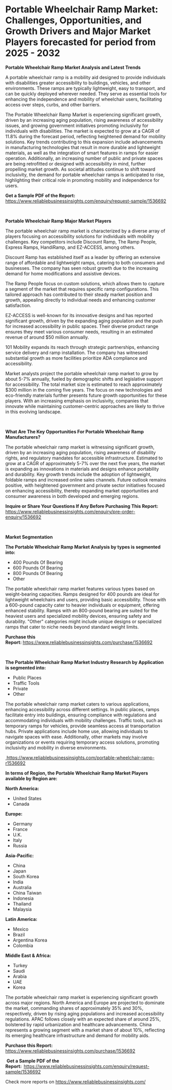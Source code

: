 <p><h1>Portable Wheelchair Ramp Market: Challenges, Opportunities, and Growth Drivers and Major Market Players forecasted for period from 2025 - 2032</h1></p><p><strong>Portable Wheelchair Ramp Market Analysis and Latest Trends</strong></p>
<p><p>A portable wheelchair ramp is a mobility aid designed to provide individuals with disabilities greater accessibility to buildings, vehicles, and other environments. These ramps are typically lightweight, easy to transport, and can be quickly deployed wherever needed. They serve as essential tools for enhancing the independence and mobility of wheelchair users, facilitating access over steps, curbs, and other barriers.</p><p>The Portable Wheelchair Ramp Market is experiencing significant growth, driven by an increasing aging population, rising awareness of accessibility issues, and growing government initiatives promoting inclusivity for individuals with disabilities. The market is expected to grow at a CAGR of 11.8% during the forecast period, reflecting heightened demand for mobility solutions. Key trends contributing to this expansion include advancements in manufacturing technologies that result in more durable and lightweight materials, as well as the integration of smart features in ramps for easier operation. Additionally, an increasing number of public and private spaces are being retrofitted or designed with accessibility in mind, further propelling market growth. As societal attitudes continue to shift toward inclusivity, the demand for portable wheelchair ramps is anticipated to rise, highlighting their critical role in promoting mobility and independence for users.</p></p>
<p><strong>Get a Sample PDF of the Report:&nbsp;</strong> <a href="https://www.reliablebusinessinsights.com/enquiry/request-sample/1536692?utm_campaign=3148&utm_medium=2&utm_source=Github&utm_content=ia&utm_term=11042025&utm_id=portable-wheelchair-ramp">https://www.reliablebusinessinsights.com/enquiry/request-sample/1536692</a></p>
<p>&nbsp;</p>
<p><strong>Portable Wheelchair Ramp Major Market Players</strong></p>
<p><p>The portable wheelchair ramp market is characterized by a diverse array of players focusing on accessibility solutions for individuals with mobility challenges. Key competitors include Discount Ramp, The Ramp People, Express Ramps, HandiRamp, and EZ-ACCESS, among others.</p><p>Discount Ramp has established itself as a leader by offering an extensive range of affordable and lightweight ramps, catering to both consumers and businesses. The company has seen robust growth due to the increasing demand for home modifications and assistive devices.</p><p>The Ramp People focus on custom solutions, which allows them to capture a segment of the market that requires specific ramp configurations. This tailored approach has contributed to their steady market position and growth, appealing directly to individual needs and enhancing customer satisfaction.</p><p>EZ-ACCESS is well-known for its innovative designs and has reported significant growth, driven by the expanding aging population and the push for increased accessibility in public spaces. Their diverse product range ensures they meet various consumer needs, resulting in an estimated revenue of around $50 million annually.</p><p>101 Mobility expands its reach through strategic partnerships, enhancing service delivery and ramp installation. The company has witnessed substantial growth as more facilities prioritize ADA compliance and accessibility.</p><p>Market analysts project the portable wheelchair ramp market to grow by about 5-7% annually, fueled by demographic shifts and legislative support for accessibility. The total market size is estimated to reach approximately $300 million in the coming five years. The focus on new technologies and eco-friendly materials further presents future growth opportunities for these players. With an increasing emphasis on inclusivity, companies that innovate while maintaining customer-centric approaches are likely to thrive in this evolving landscape.</p></p>
<p>&nbsp;</p>
<p><strong>What Are The Key Opportunities For Portable Wheelchair Ramp Manufacturers?</strong></p>
<p><p>The portable wheelchair ramp market is witnessing significant growth, driven by an increasing aging population, rising awareness of disability rights, and regulatory mandates for accessible infrastructure. Estimated to grow at a CAGR of approximately 5-7% over the next five years, the market is expanding as innovations in materials and designs enhance portability and durability. Key growth trends include the adoption of lightweight, foldable ramps and increased online sales channels. Future outlook remains positive, with heightened government and private sector initiatives focused on enhancing accessibility, thereby expanding market opportunities and consumer awareness in both developed and emerging regions.</p></p>
<p><strong>Inquire or Share Your Questions If Any Before Purchasing This Report:</strong> <a href="https://www.reliablebusinessinsights.com/enquiry/pre-order-enquiry/1536692?utm_campaign=3148&utm_medium=2&utm_source=Github&utm_content=ia&utm_term=11042025&utm_id=portable-wheelchair-ramp">https://www.reliablebusinessinsights.com/enquiry/pre-order-enquiry/1536692</a></p>
<p>&nbsp;</p>
<p><strong>Market Segmentation</strong></p>
<p><strong>The Portable Wheelchair Ramp Market Analysis by types is segmented into:</strong></p>
<p><ul><li>400 Pounds Of Bearing</li><li>600 Pounds Of Bearing</li><li>800 Pounds Of Bearing</li><li>Other</li></ul></p>
<p><p>The portable wheelchair ramp market features various types based on weight-bearing capacities. Ramps designed for 400 pounds are ideal for lightweight wheelchairs and users, providing basic accessibility. Those with a 600-pound capacity cater to heavier individuals or equipment, offering enhanced stability. Ramps with an 800-pound bearing are suited for the heaviest users and specialized mobility devices, ensuring safety and durability. "Other" categories might include unique designs or specialized ramps that cater to niche needs beyond standard weight limits.</p></p>
<p><strong>Purchase this Report:&nbsp;</strong><a href="https://www.reliablebusinessinsights.com/purchase/1536692?utm_campaign=3148&utm_medium=2&utm_source=Github&utm_content=ia&utm_term=11042025&utm_id=portable-wheelchair-ramp">https://www.reliablebusinessinsights.com/purchase/1536692</a></p>
<p>&nbsp;</p>
<p><strong>The Portable Wheelchair Ramp Market Industry Research by Application is segmented into:</strong></p>
<p><ul><li>Public Places</li><li>Traffic Tools</li><li>Private</li><li>Other</li></ul></p>
<p><p>The portable wheelchair ramp market caters to various applications, enhancing accessibility across different settings. In public places, ramps facilitate entry into buildings, ensuring compliance with regulations and accommodating individuals with mobility challenges. Traffic tools, such as temporary ramps for vehicles, provide seamless access at transportation hubs. Private applications include home use, allowing individuals to navigate spaces with ease. Additionally, other markets may involve organizations or events requiring temporary access solutions, promoting inclusivity and mobility in diverse environments.</p></p>
<p><a href="https://www.reliablebusinessinsights.com/portable-wheelchair-ramp-r1536692?utm_campaign=3148&utm_medium=2&utm_source=Github&utm_content=ia&utm_term=11042025&utm_id=portable-wheelchair-ramp">&nbsp;https://www.reliablebusinessinsights.com/portable-wheelchair-ramp-r1536692</a></p>
<p><strong>In terms of Region, the Portable Wheelchair Ramp Market Players available by Region are:</strong></p>
<p>
    <p> <strong> North America: </strong>
        <ul>
            <li>United States</li>
            <li>Canada</li>
        </ul>
        </p> 
    <p> <strong> Europe: </strong>
        <ul>
            <li>Germany</li>
            <li>France</li>
            <li>U.K.</li>
            <li>Italy</li>
            <li>Russia</li>
        </ul>
        </p> 
    <p> <strong> Asia-Pacific: </strong>
        <ul>
            <li>China</li>
            <li>Japan</li>
            <li>South Korea</li>
            <li>India</li>
            <li>Australia</li>
            <li>China Taiwan</li>
            <li>Indonesia</li>
            <li>Thailand</li>
            <li>Malaysia</li>
        </ul>
        </p> 
    <p> <strong> Latin America: </strong>
        <ul>
            <li>Mexico</li>
            <li>Brazil</li>
            <li>Argentina Korea</li>
            <li>Colombia</li>
        </ul>
        </p> 
    <p> <strong> Middle East & Africa: </strong>
        <ul>
            <li>Turkey</li>
            <li>Saudi</li>
            <li>Arabia</li>
            <li>UAE</li>
            <li>Korea</li>
        </ul>
    </p>
    </p>
<p><p>The portable wheelchair ramp market is experiencing significant growth across major regions. North America and Europe are projected to dominate the market, commanding shares of approximately 35% and 30%, respectively, driven by rising aging populations and increased accessibility regulations. APAC follows closely with an expected share of around 25%, bolstered by rapid urbanization and healthcare advancements. China represents a growing segment with a market share of about 10%, reflecting its emerging healthcare infrastructure and demand for mobility aids.</p></p>
<p><strong>Purchase this Report: </strong><a href="https://www.reliablebusinessinsights.com/purchase/1536692?utm_campaign=3148&utm_medium=2&utm_source=Github&utm_content=ia&utm_term=11042025&utm_id=portable-wheelchair-ramp">https://www.reliablebusinessinsights.com/purchase/1536692</a></p>
<p>&nbsp;<strong>Get a Sample PDF of the Report:&nbsp;&nbsp;</strong><a href="https://www.reliablebusinessinsights.com/enquiry/request-sample/1536692?utm_campaign=3148&utm_medium=2&utm_source=Github&utm_content=ia&utm_term=11042025&utm_id=portable-wheelchair-ramp">https://www.reliablebusinessinsights.com/enquiry/request-sample/1536692</a></p>
<p><strong></strong></p>
<p>Check more reports on <a href="https://www.reliablebusinessinsights.com/?utm_campaign=3148&utm_medium=2&utm_source=Github&utm_content=ia&utm_term=11042025&utm_id=portable-wheelchair-ramp">https://www.reliablebusinessinsights.com/</a></p>